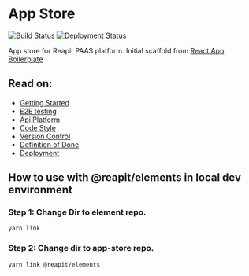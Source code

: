 # App Store

[![Build Status](https://dev.azure.com/reapit/App%20Store/_apis/build/status/reapit.app-store?branchName=develop)](https://dev.azure.com/reapit/App%20Store/_build/latest?definitionId=12&branchName=develop)
[![Deployment Status](https://vsrm.dev.azure.com/reapit/_apis/public/Release/badge/ce5c2b72-fc0b-47b0-a94b-cc369120b059/2/2)](https://d3ps8i1lmu75tx.cloudfront.net/)

App store for Reapit PAAS platform. Initial scaffold from [React App Boilerplate](https://github.com/reapit/react-app)

## Read on:

- [Getting Started](./src/docs/GETTING_STARTED.md)
- [E2E testing](./src/docs/E2E_TESTING.md)
- [Api Platform](./src/docs/API_PLATFORM.md)
- [Code Style](./src/docs/CODE_STYLE.md)
- [Version Control](./VERSION_CONTROL.md)
- [Definition of Done](./src/docs/DEFINITION_OF_DONE.md)
- [Deployment](./src/docs/DEPLOYMENT.md)

## How to use with @reapit/elements in local dev environment
### Step 1: Change Dir to element repo.
`yarn link`
### Step 2: Change dir to app-store repo.
`yarn link @reapit/elements`